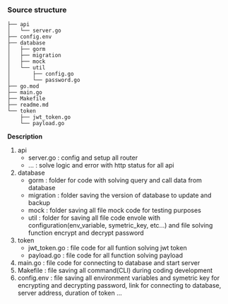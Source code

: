 ### Source structure ###
```
├── api
│   └── server.go
├── config.env
├── database
│   ├── gorm
│   ├── migration
│   ├── mock
│   └── util
│       ├── config.go
│       └── password.go
├── go.mod
├── main.go
├── Makefile
├── readme.md
└── token
    ├── jwt_token.go
    └── payload.go
```


**Description** 

1. api
    - server.go :  config and setup all router 
    - ...       :  solve logic and error with http status for all api
2. database
    - gorm      : folder for code with solving query and call data from database
    - migration : folder saving the version of database to update and backup 
    - mock      : folder saving all file mock code for testing purposes
    - util      : folder for saving all file code envole with configuration(env_variable, symetric_key, etc...) and file solving function encrypt and decrypt password
3. token 
    - jwt_token.go  : file code for all funtion solving jwt token
    - payload.go    : file code for all function solving payload 
4. main.go      : file code for connecting to database and start server
5. Makefile     : file saving all command(CLI) during coding development
6. config.env   : file saving all environment variables and symetric key for encrypting and decrypting password, link for connecting to database, server address, duration of token ...
